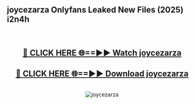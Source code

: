 <h2>joycezarza Onlyfans Leaked New Files (2025) i2n4h</h2>
<br>
<div align="center">
<h2><a href="https://mediafiles.top/joycezarza&ref=git" rel="nofollow">🔴 CLICK HERE 🌐==►► Watch joycezarza</a></h2>
<h2><a href="https://mediafiles.top/joycezarza&ref=git" rel="nofollow">🔴 CLICK HERE 🌐==►► Download joycezarza</a></h2>
<br>
<a href="https://mediafiles.top/joycezarza&ref=git" rel="nofollow" data-target="animated-image.originalLink"><img src="https://i.ibb.co.com/xMMVF88/686577567.gif" alt="joycezarza" style="max-width: 100%; display: inline-block;" data-target="animated-image.originalImage"></a>
</div>
<br>
<br>